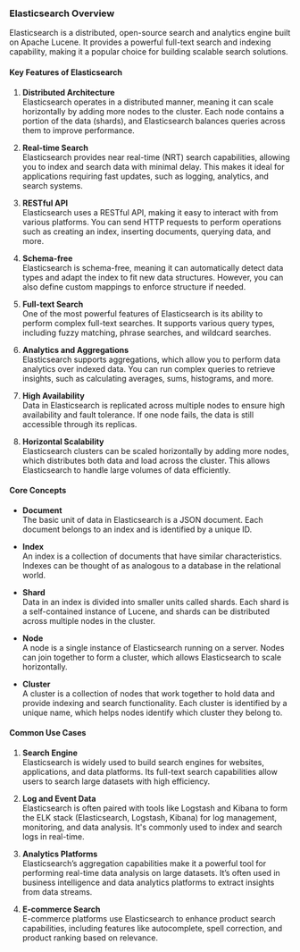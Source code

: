 ### Elasticsearch Overview

Elasticsearch is a distributed, open-source search and analytics engine built on Apache Lucene. It provides a powerful full-text search and indexing capability, making it a popular choice for building scalable search solutions.

#### Key Features of Elasticsearch

1. **Distributed Architecture**  
   Elasticsearch operates in a distributed manner, meaning it can scale horizontally by adding more nodes to the cluster. Each node contains a portion of the data (shards), and Elasticsearch balances queries across them to improve performance.

2. **Real-time Search**  
   Elasticsearch provides near real-time (NRT) search capabilities, allowing you to index and search data with minimal delay. This makes it ideal for applications requiring fast updates, such as logging, analytics, and search systems.

3. **RESTful API**  
   Elasticsearch uses a RESTful API, making it easy to interact with from various platforms. You can send HTTP requests to perform operations such as creating an index, inserting documents, querying data, and more.

4. **Schema-free**  
   Elasticsearch is schema-free, meaning it can automatically detect data types and adapt the index to fit new data structures. However, you can also define custom mappings to enforce structure if needed.

5. **Full-text Search**  
   One of the most powerful features of Elasticsearch is its ability to perform complex full-text searches. It supports various query types, including fuzzy matching, phrase searches, and wildcard searches.

6. **Analytics and Aggregations**  
   Elasticsearch supports aggregations, which allow you to perform data analytics over indexed data. You can run complex queries to retrieve insights, such as calculating averages, sums, histograms, and more.

7. **High Availability**  
   Data in Elasticsearch is replicated across multiple nodes to ensure high availability and fault tolerance. If one node fails, the data is still accessible through its replicas.

8. **Horizontal Scalability**  
   Elasticsearch clusters can be scaled horizontally by adding more nodes, which distributes both data and load across the cluster. This allows Elasticsearch to handle large volumes of data efficiently.

#### Core Concepts

- **Document**  
  The basic unit of data in Elasticsearch is a JSON document. Each document belongs to an index and is identified by a unique ID.

- **Index**  
  An index is a collection of documents that have similar characteristics. Indexes can be thought of as analogous to a database in the relational world.

- **Shard**  
  Data in an index is divided into smaller units called shards. Each shard is a self-contained instance of Lucene, and shards can be distributed across multiple nodes in the cluster.

- **Node**  
  A node is a single instance of Elasticsearch running on a server. Nodes can join together to form a cluster, which allows Elasticsearch to scale horizontally.

- **Cluster**  
  A cluster is a collection of nodes that work together to hold data and provide indexing and search functionality. Each cluster is identified by a unique name, which helps nodes identify which cluster they belong to.

#### Common Use Cases

1. **Search Engine**  
   Elasticsearch is widely used to build search engines for websites, applications, and data platforms. Its full-text search capabilities allow users to search large datasets with high efficiency.

2. **Log and Event Data**  
   Elasticsearch is often paired with tools like Logstash and Kibana to form the ELK stack (Elasticsearch, Logstash, Kibana) for log management, monitoring, and data analysis. It's commonly used to index and search logs in real-time.

3. **Analytics Platforms**  
   Elasticsearch’s aggregation capabilities make it a powerful tool for performing real-time data analysis on large datasets. It’s often used in business intelligence and data analytics platforms to extract insights from data streams.

4. **E-commerce Search**  
   E-commerce platforms use Elasticsearch to enhance product search capabilities, including features like autocomplete, spell correction, and product ranking based on relevance.